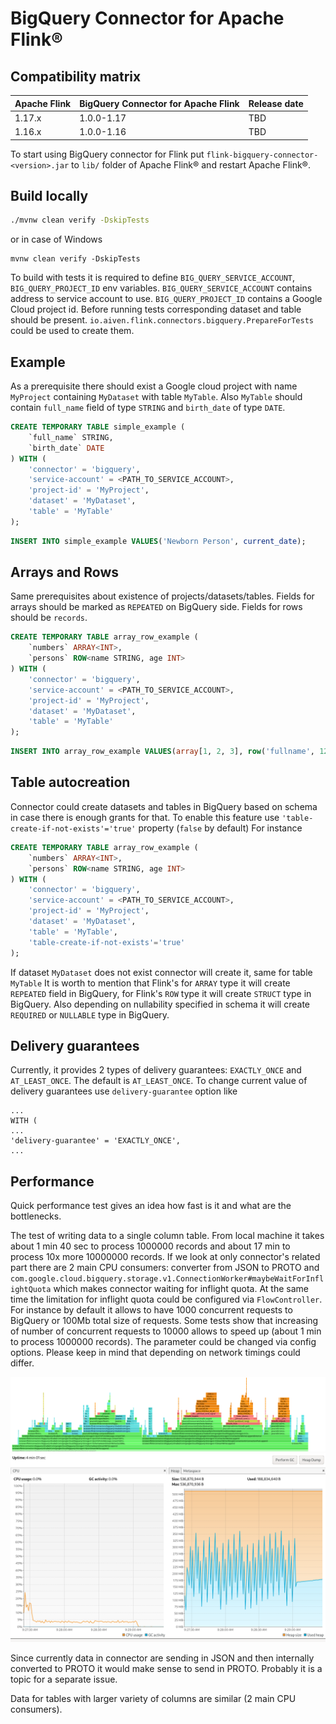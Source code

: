 # BigQuery Connector for Apache Flink®

## Compatibility matrix

| Apache Flink | BigQuery Connector for Apache Flink | Release date |
|--------------|-------------------------------------|--------------|
| 1.17.x       | 1.0.0-1.17                          | TBD          |
| 1.16.x       | 1.0.0-1.16                          | TBD          |

To start using BigQuery connector for Flink put `flink-bigquery-connector-<version>.jar`
to `lib/` folder of Apache Flink® and restart Apache Flink®.

## Build locally
```bash
./mvnw clean verify -DskipTests
```
or in case of Windows
```
mvnw clean verify -DskipTests
```
To build with tests it is required to define `BIG_QUERY_SERVICE_ACCOUNT`, `BIG_QUERY_PROJECT_ID` env variables.
`BIG_QUERY_SERVICE_ACCOUNT` contains address to service account to use.
`BIG_QUERY_PROJECT_ID` contains a Google Cloud project id.
Before running tests corresponding dataset and table should be present. 
`io.aiven.flink.connectors.bigquery.PrepareForTests` could be used to create them.

## Example
As a prerequisite there should exist a Google cloud project with name `MyProject` containing `MyDataset` with table `MyTable`.
Also `MyTable` should contain `full_name` field of type `STRING` and `birth_date` of type `DATE`. 
```sql
CREATE TEMPORARY TABLE simple_example (
    `full_name` STRING,
    `birth_date` DATE
) WITH (
    'connector' = 'bigquery',
    'service-account' = <PATH_TO_SERVICE_ACCOUNT>,
    'project-id' = 'MyProject',
    'dataset' = 'MyDataset',
    'table' = 'MyTable'
);
```

```sql
INSERT INTO simple_example VALUES('Newborn Person', current_date);
```

## Arrays and Rows
Same prerequisites about existence of projects/datasets/tables.
Fields for arrays should be marked as `REPEATED` on BigQuery side.
Fields for rows should be `records`.
```sql
CREATE TEMPORARY TABLE array_row_example (
    `numbers` ARRAY<INT>,
    `persons` ROW<name STRING, age INT>
) WITH (
    'connector' = 'bigquery',
    'service-account' = <PATH_TO_SERVICE_ACCOUNT>,
    'project-id' = 'MyProject',
    'dataset' = 'MyDataset',
    'table' = 'MyTable'
);
```

```sql
INSERT INTO array_row_example VALUES(array[1, 2, 3], row('fullname', 123));
```

## Table autocreation
Connector could create datasets and tables in BigQuery based on schema in case there is enough grants for that.
To enable this feature use `'table-create-if-not-exists'='true'` property (`false` by default)
For instance
```sql
CREATE TEMPORARY TABLE array_row_example (
    `numbers` ARRAY<INT>,
    `persons` ROW<name STRING, age INT>
) WITH (
    'connector' = 'bigquery',
    'service-account' = <PATH_TO_SERVICE_ACCOUNT>,
    'project-id' = 'MyProject',
    'dataset' = 'MyDataset',
    'table' = 'MyTable',
    'table-create-if-not-exists'='true'
);
```
If dataset `MyDataset` does not exist connector will create it, same for table `MyTable`
It is worth to mention that Flink's for `ARRAY` type it will create `REPEATED` field in BigQuery,
for Flink's `ROW` type it will create `STRUCT` type in BigQuery. Also depending on nullability specified in schema 
it will create `REQUIRED` or `NULLABLE` type in BigQuery.

## Delivery guarantees

Currently, it provides 2 types of delivery guarantees: `EXACTLY_ONCE` and `AT_LEAST_ONCE`. The default is `AT_LEAST_ONCE`.
To change current value of delivery guarantees use `delivery-guarantee` option like
```
...
WITH (
...
'delivery-guarantee' = 'EXACTLY_ONCE',
...
```

## Performance

Quick performance test gives an idea how fast is it and what are the bottlenecks.

The test of writing data to a single column table. From local machine it takes about 1 min 40 sec to process 1000000 records and about 17 min to process 10x more 10000000 records.
If we look at only connector's related part
there are 2 main CPU consumers: converter from JSON to PROTO and `com.google.cloud.bigquery.storage.v1.ConnectionWorker#maybeWaitForInflightQuota` which makes connector waiting for inflight quota.
At the same time the limitation for inflight quota could be configured via `FlowController`. For instance by default it allows to have 1000 concurrent requests to BigQuery or 100Mb total size of requests.
Some tests show that increasing of number of concurrent requests to 10000 allows to speed up (about 1 min to process 1000000 records). The parameter could be changed via config options.
Please keep in mind that depending on network timings could differ.

![docs/imgs/1column-table-profiler.png](docs/imgs/1column-table-profiler.png)
![docs/imgs/gcheap.png](docs/imgs/gcheap.png)

Since currently data in connector are sending in JSON and then internally converted to PROTO it would make sense to send in PROTO. Probably it is a topic for a separate issue.

Data for tables with larger variety of columns are similar (2 main CPU consumers).


